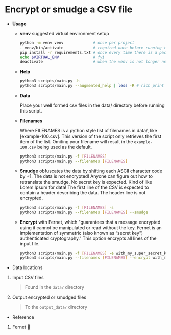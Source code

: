 # Encrypt or smudge a CSV file 

- **Usage**

  - __venv__ suggested virtual environment setup

    ```bash
    python -m venv venv             # once per project
    . venv/bin/activate             # required once before running the script
    pip install -r requirements.txt # once every time there is a package update
    echo $VIRTUAL_ENV               # fyi
    deactivate                      # when the venv is not longer needed
    ```

  - __Help__


    ```bash
    python3 scripts/main.py -h
    python3 scripts/main.py --augmented_help | less -R # rich print from the README.md
    ```

  - __Data__

    Place your well formed csv files in the data/ directory before running this script.

  - __Filenames__

    Where FILENAMES is a python style list of filenames in data/, like [example-100.csv].
    This version of the script only retrieves the first item of the list.  Omiting
    your filename will result in the `example-100.csv` being used as the default.

    ```bash
    python3 scripts/main.py -f [FILENAMES]
    python3 scripts/main.py --filenames [FILENAMES]
    ```

  - __Smudge__ obfuscates the data by shifting each ASCII character code by +1.
    The data is not encrypted! Anyone can figure out how to retranslate the smudge.
    No secret key is expected.  Kind of like Lorem Ipsum for data!  The first
    line of the CSV is expected to contain a header describing the data.  The
    header line is not encrypted.


    ```bash
    python3 scripts/main.py -f [FILENAMES] -s
    python3 scripts/main.py --filenames [FILENAMES] --smudge
    ```

  - __Encrypt__ with Fernet, which "guarantees that a message encrypted
    using it cannot be manipulated or read without the key. Fernet is an
    implementation of symmetric (also known as “secret key”) authenticated
    cryptography." This option encrypts all lines of the input file.


    ```bash
    python3 scripts/main.py -f [FILENAMES] -e with_my_super_secret_key
    python3 scripts/main.py --filenames [FILENAMES] --encrypt with_my_super_secret_key
    ```



- Data locations

1. Input CSV files
   > Found in the `data/` directory

2. Output encrypted or smudged files
   > To the `output_data/` directory


- Reference

1. Fernet [:link:](https://cryptography.io/en/latest/fernet/)
